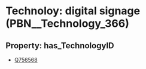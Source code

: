 # Technoloy: __digital signage__ (PBN__Technology_366)

## Property: has_TechnologyID

* [Q756568](Q756568)

